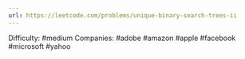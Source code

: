 ```yaml
---
url: https://leetcode.com/problems/unique-binary-search-trees-ii
---
```


Difficulty: #medium
Companies: #adobe #amazon #apple #facebook #microsoft #yahoo